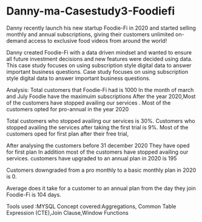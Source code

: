 # Danny-ma-Casestudy3-Foodiefi
Danny recently launch his new startup Foodie-Fi in 2020 and started selling monthly and annual subscriptions, giving their customers unlimited on-demand access to exclusive food videos from around the world!

Danny created Foodie-Fi with a data driven mindset and wanted to ensure all future investment decisions and new features were decided using data. This case study focuses on using subscription style digital data to answer important business questions.
Case study focuses on using subscription style digital data to answer important business questions.

Analysis:
Total customers that Foodie-Fi had is 1000
In the month of march and July Foodie have the maximuim subscriptions
After the year 2020,Most of the customers have stopped availing our services .
Most of the customers opted for pro-annual in the year 2020

Total customers who stopped availing our services is 30%.
Customers who stopped availing the services after taking the first trial is 9%.
Most of the customers oped for first plan after their free trial,

After analysing the customers before 31 december 2020
They have oped for first plan 
In addition most of the customers have stopped availing our services.
 customers have upgraded to an annual plan in 2020 is 195

Customers downgraded from a pro monthly to a basic monthly plan in 2020 is 0.

 Average does it take for a customer to an annual plan from the day they join Foodie-Fi is 104 days.

Tools used :MYSQL
Concept covered:Aggregations, Common Table Expression (CTE),Join Clause,Window Functions
